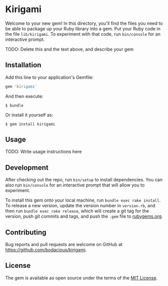 # Kirigami

Welcome to your new gem! In this directory, you'll find the files you need to be able to package up your Ruby library into a gem. Put your Ruby code in the file `lib/kirigami`. To experiment with that code, run `bin/console` for an interactive prompt.

TODO: Delete this and the text above, and describe your gem

## Installation

Add this line to your application's Gemfile:

```ruby
gem 'kirigami'
```

And then execute:

    $ bundle

Or install it yourself as:

    $ gem install kirigami

## Usage

TODO: Write usage instructions here

## Development

After checking out the repo, run `bin/setup` to install dependencies. You can also run `bin/console` for an interactive prompt that will allow you to experiment.

To install this gem onto your local machine, run `bundle exec rake install`. To release a new version, update the version number in `version.rb`, and then run `bundle exec rake release`, which will create a git tag for the version, push git commits and tags, and push the `.gem` file to [rubygems.org](https://rubygems.org).

## Contributing

Bug reports and pull requests are welcome on GitHub at https://github.com/bodacious/kirigami.

## License

The gem is available as open source under the terms of the [MIT License](https://opensource.org/licenses/MIT).
